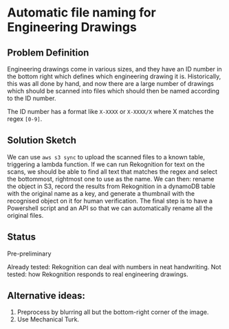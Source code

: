 # Automatic file naming for Engineering Drawings

## Problem Definition

Engineering drawings come in various sizes, and they have an ID number in the bottom right which
defines which engineering drawing it is. Historically, this was all done by hand, and now there
are a large number of drawings which should be scanned into files which should then be named
according to the ID number.

The ID number has a format like `X-XXXX` or `X-XXXX/X` where X matches the regex `[0-9]`.


## Solution Sketch

We can use `aws s3 sync` to upload the scanned files to a known table, triggering a lambda function.
If we can run Rekognition for text on the scans, we should be able to find all text that matches
the regex and select the bottommost, rightmost one to use as the name. We can then: rename the
object in S3, record the results from Rekognition in a dynamoDB table with the original name as a
key, and generate a thumbnail with the recognised object on it for human verification. The final
step is to have a Powershell script and an API so that we can automatically rename all the original
files.

## Status

Pre-preliminary

Already tested: Rekognition can deal with numbers in neat handwriting.
Not tested: how Rekognition responds to real engineering drawings.


## Alternative ideas:

1. Preprocess by blurring all but the bottom-right corner of the image.
2. Use Mechanical Turk.